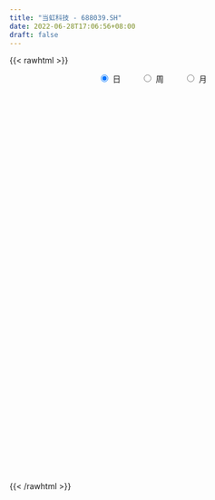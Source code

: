```yaml
---
title: "当虹科技 - 688039.SH"
date: 2022-06-28T17:06:56+08:00
draft: false
---
```

{{< rawhtml >}}
    <div style="text-align: center">
        <label style="padding: 1rem;"><input style="margin-right: .5rem" type="radio" name="period" value="D" checked onclick="period_change(this)">日</label>
        <label style="padding: 1rem;"><input style="margin-right: .5rem" type="radio" name="period" value="W" onclick="period_change(this)">周</label>
        <label style="padding: 1rem;"><input style="margin-right: .5rem" type="radio" name="period" value="M" onclick="period_change(this)">月</label>
    </div>
    <div id="chart" style="height: 700px;"></div> 
    <script type="text/javascript">
        const D_v = [8576.13,9208.37,7193.49,5347.48,10300.11,8687.68,13372.63,6009.48,10318.81,7057.39,14612.66,8733.65,8012.81,12174.2,7431.13,10736.7,10693.16,14479.06,9314.08,19395.16,19568.58,12114.26,18488.88,16505.85,12775.3,23089.05,20466.59,12632.56,10690.38,12482.79,8997.44,8526.75,11702.45,10209.21,9780.35,4348.57,4719.56,5707.62,6357.05,7097.52,5808.58,4656.38,5813.82,9727.65,5481.93,4623.0,5628.1,4159.13,2960.38,3698.24,11331.28,6392.02,7335.03,3848.08,5803.06,6187.63,6334.21,3629.63,3499.48,2676.07,3416.15,3253.72,4433.48,2607.69,2861.74,3735.67,5262.62,3308.32,4129.25,5172.15,3214.09,4777.62,6298.83,3867.45,3023.97,1837.21,2860.48,2801.51,1517.94,2252.54,3013.73,2991.48,4618.55,5430.2,3644.81,3112.62,3012.74,2462.13,2254.31,1616.33,5582.35,4293.14,2304.15,3956.7,5864.16,5623.31,2848.69,3396.05,5525.48,4269.94,3979.24,4660.68,3570.49,5621.61,4033.37,3355.73,1458.67,2437.41,1487.78,3057.41,2692.55,3069.48,2625.91,4657.7,1804.68,2222.16,2998.91,2875.33,2453.17,2917.23,4212.34,4909.36,3336.66,3496.78,15314.71,11268.49,4514.27,8140.42,8782.07,8102.35,5099.49,8410.78,5505.78,5829.45,7414.46,9262.88,5305.91,6048.91,6417.86,12238.1,9632.11,9714.32,7605.53,5510.4,4735.19,9602.2,6257.27,5218.5,5367.38,9984.0,7401.83,8393.76,4974.36,4636.7,4015.74,5855.8,5324.24,4168.41,5534.18,5786.81,3185.74,4925.18,3121.5,2707.99,5038.45,4290.96,2606.99,2369.15,2853.87,7759.95,6071.18,4347.23,6396.5,7862.13,5945.26,2016.92,4326.4,3627.42,2955.83,2038.64,2361.49,3100.03,2581.76,4050.14,5520.58,5922.92,2593.96,2856.44,2778.71,1706.2,1720.84,2233.21,1569.99,1126.02,2921.67,3074.87,2478.67,2213.38,1456.75,1020.4,1630.74,1543.15,5917.54,2439.18,5167.42,2960.32,3350.58,1368.73,1767.72,2159.42,1672.83,2410.07,3070.4,1813.7,1893.58,2030.9,2170.46,5255.87,3041.49,2539.16,2025.44,2343.4,2533.65,2433.86,1777.41,2453.82,1757.61,2713.08,5366.85,4057.63,2117.46,2757.0,2725.11,4770.22,5776.3,3162.83,5787.56,9639.4,6254.23,13336.73,12980.2,11121.61,16943.4,11893.47,11800.7,4502.89,12179.09,18098.31,23504.03,13683.68,14097.3,12932.25,14980.26,9535.3,13643.33,14005.45,11975.32,11592.54,11033.15,8669.69,10513.75,9297.58,13043.0,6122.43,8887.6,8835.36,9878.06,20245.5,15588.99,28296.89,27360.46,20279.85,17779.47,10140.87,22642.31,12043.6,16951.5,31098.58,16653.55,10210.87,9843.22,11991.06,18623.52,14852.91,30653.51,12231.23,14779.34,10549.06,13196.5,44776.45,24819.4,13882.58,19170.88,31250.74,13108.86,15241.83,21627.42,34408.06,18099.39,17546.0,16395.19,10425.59,15622.92,13796.34,13351.53,10017.31,7924.26,13922.43,12129.36,43689.81,41792.96,16844.56,20256.75,20557.25,12445.01,18940.26,10804.46,7973.28,8280.89,7355.3,14340.77,15093.44,12797.17,7086.41,8060.53,9443.4,10880.45,8930.9,11314.91,14448.44,6054.49,7587.33,8520.74,5893.41,8179.67,8806.71,9053.87,8061.73,15578.13,46788.63,24907.27,33173.93,20997.25,29278.72,79427.31,69611.13,28646.55,43309.44,35206.99,23400.68,24467.72,21406.3,26339.53,41414.12,37989.67,27451.84,52115.89,49983.52,33309.85,24379.37,18000.95,28727.4,24929.28,14195.64,14805.12,25756.59,19174.65,46932.12,25921.01,27977.24,23961.69,42762.05,22359.82,23169.54,16390.68,12157.44,11716.16,15901.75,14342.27,35330.94,19178.19,10685.56,7725.03,18497.76,32046.08,65813.08,58799.48,28686.79,28599.45,23512.77,22649.98,20450.18,18533.47,13991.76,30355.0,30423.18,13684.25,20002.61,30036.87,22797.45,19153.36,18800.33,11310.81,11691.39,10370.57,11266.43,8082.79,15126.55,19388.21,12035.22,11006.33,16145.78,11345.66,14688.74,11674.34,18450.41,11427.55,22565.45,10286.44,50473.61,26573.85,14358.83,20331.58,21800.48,15985.58,18043.03,16814.99,14044.61,11156.8,11167.23,13121.49,13445.11,13191.85,11681.11,12224.02,12254.27,11336.28,11414.04,10349.25,16014.41,15245.59,14836.74,10249.54,10303.23,18195.0,9553.55,10767.6,11430.34,9240.88,9493.2,7530.62,9742.97,8340.52,8563.28,11908.47,9000.47,9050.38,15291.91,16140.02,12928.62,11518.61,9895.32,7454.13,11596.04,7331.06,7762.83,10020.56,9488.5,8874.37,7737.57,8099.29,6999.5,6371.56,7452.17,8124.18,9170.53,6866.56,7992.37,8771.08,7747.57,29950.95,30418.91,29051.48,33708.24,20497.61,18911.56,23542.37,15431.32,15449.72,11604.43,12544.63,21575.03,16671.36,10275.97,11991.17,46530.54,37512.68,25897.16,18275.12,13186.49]
const D_histogram = [0.0,0.1397606838,0.0799542601,-0.1032603939,-0.2588968505,-0.2691599974,-0.4749721527,-0.4672853351,-0.2600253981,-0.1319548522,-0.1728888653,-0.1449040922,-0.202494429,-0.0722011945,-0.1664927145,-0.0235320632,0.0137186946,-0.0191860049,0.0518483118,0.4739198749,0.8298801604,1.0964100913,1.642689433,1.8252171477,2.0583088465,1.8103194688,1.1350164505,0.3587121827,-0.3676298232,-0.5763806771,-0.523125338,-0.5586906131,-0.8765327586,-1.2773361286,-1.8332130557,-2.0030543036,-1.7994044637,-1.6534970574,-1.4500205172,-1.0148822746,-0.8053994831,-0.6463051902,-0.4784352863,-0.6676007772,-0.6338747046,-0.6988076519,-0.5972197218,-0.4584034416,-0.312057987,-0.1360449871,0.2545009381,0.2932280535,0.1272506119,0.0864389306,0.3059869391,0.4805966535,0.3123809528,0.2118110435,0.1909764949,0.2016301338,0.1882440868,0.1204961511,-0.0048513584,-0.0123003807,-0.0641352448,-0.0560493554,-0.1185542783,-0.2192046277,-0.1446204007,-0.15842662,-0.1148685159,-0.2052176001,-0.0373358702,0.1579635919,0.2347673847,0.2206137675,0.3405037552,0.3107960629,0.2353974734,0.109887826,-0.0426160251,-0.2007568025,-0.1462757224,0.1359528715,0.3428842706,0.480780832,0.577932135,0.5927190889,0.5703481739,0.5768906922,0.3567524711,0.2796780067,0.2363256341,0.3907039833,0.6402493809,0.7038828577,0.5847853237,0.279484781,-0.1099260743,-0.2563374088,-0.4432076234,-0.5016789081,-0.5086488271,-0.3044008942,-0.1239213767,-0.1551419659,-0.1319906207,-0.0731200923,-0.0726384567,-0.1143571279,-0.0722266774,-0.0670153499,0.0170436038,-0.0460138011,-0.0747023501,-0.0750695901,-0.0862131809,-0.2073533089,-0.2763805514,-0.2727581058,-0.2825188942,-0.382475403,-0.3796908246,-0.2894545209,0.1387037065,0.2728042383,0.2226016755,0.0398605515,-0.079894633,-0.1262699948,-0.2081727535,-0.3541623451,-0.409968361,-0.3051954821,-0.2666684942,-0.4618898192,-0.5728007298,-0.7386196391,-0.9035889645,-0.955848275,-1.0576276619,-0.904454268,-0.6976433107,-0.4734846128,-0.4335573377,-0.6314611994,-0.6430637793,-0.6609050472,-0.667451466,-0.337669446,-0.0305814347,0.4057982115,0.7073235431,0.9630657576,1.1087783563,1.3438395306,1.4299790223,1.39458085,1.4086794744,1.4179431614,1.3394105733,1.247756306,1.1785563523,1.1352207378,0.8174103465,0.5153074538,0.0985894528,-0.2177370502,-0.43363983,0.1730122112,0.5214683927,0.710973413,0.8454558506,1.0162465224,0.829020858,0.6371973064,0.6476536986,0.6418339286,0.6310365545,0.5709365295,0.4971000601,0.4390894974,0.1971183142,0.0607631955,0.0805786118,0.1396203847,0.1426158144,0.0276756199,-0.0358830311,-0.1531678211,-0.3161368739,-0.3504193105,-0.3678180211,-0.3907528843,-0.5739707953,-0.6272054708,-0.5296549776,-0.4148921424,-0.4258757666,-0.4247836692,-0.4286135346,-0.4260544298,-0.5781980901,-0.6795286634,-0.7804404772,-0.8899754908,-0.9237546051,-0.8729900235,-0.7852227729,-0.6413362973,-0.4721854702,-0.2981812798,-0.1289388905,-0.0191224416,0.1236768233,0.1932275741,0.3091458778,0.0791173101,-0.0929371263,-0.1122096248,-0.1320963455,-0.2658962745,-0.3358394233,-0.3370756857,-0.2880329657,-0.2068380622,-0.1194865644,0.0414454817,0.2884670281,0.5005362097,0.6018588895,0.5083836923,0.3571811553,0.2637004616,0.3293989414,0.3904793216,0.4503168403,0.5141466856,0.5274595091,0.6903658701,0.612727526,0.3793357015,-0.0232721477,-0.1776547071,-0.3740876181,-0.4312881692,-0.288110829,-0.1289358772,0.0117940723,0.0091144295,0.1757678454,0.1643649531,0.1034860876,0.0005122595,-0.0570786144,-0.2668701012,-0.5036543955,-0.5063949949,-0.5040952641,-0.435066662,-0.4487324226,-0.471646969,-0.2881221641,-0.2196563374,-0.2091649305,-0.135528459,-0.1464805177,0.0023315994,0.1739132617,0.4409965388,0.7848411428,0.9834004996,1.0322989821,0.9333371692,1.112349609,1.0937399035,0.8795477327,0.2762995943,-0.1013804152,-0.4261390434,-0.5925182588,-0.4944790612,-0.0100817072,0.2169422806,0.8229151693,1.1100975307,1.0592680702,0.9327612502,0.9630763601,0.7841281237,0.7872978614,0.7258801141,0.7180809874,0.8288150107,0.7527932931,0.7885388176,0.4815955802,0.7942732872,0.8019251233,0.7233774567,0.4298972672,0.0767332106,0.0784705253,-0.20049997,-0.5050381609,-0.837842334,-1.1032751267,-1.0490375854,-0.9786839964,0.0084387427,0.1003802955,0.1475814216,0.0886245427,-0.1673604107,-0.3479669166,-0.7359101983,-0.9841817026,-1.1692186426,-1.3041710847,-1.3517359162,-1.5208339215,-1.7173998124,-1.8710147134,-1.8775397463,-1.7942702966,-1.5222542813,-1.3520475162,-0.9534652568,-0.3921722642,-0.1862801032,-0.0973667875,-0.0006969405,0.1072557249,0.0925704599,0.1706937641,0.1876314884,0.0787498767,-0.0377323963,-0.2829744579,-0.7313513342,-1.0393705001,-1.3430086252,-1.3390194642,-1.1036348106,-0.4516038931,0.136136689,0.4941929126,0.7662487153,1.0877321011,1.2268581886,1.4368788284,1.3988052192,1.5180215687,1.5972031398,1.5426686009,1.4355749634,1.7152478823,1.9800902097,1.9038957817,1.577863105,1.2421104739,0.785485393,0.5713605234,0.2906853851,0.0640353611,-0.2899632175,-0.6860562054,-0.2604050737,-0.0312894136,0.1431125704,0.2290800948,0.5009261159,0.7315714579,0.6029083073,0.2907842079,-0.1238212381,-0.4134412114,-0.4311849326,-0.4738055545,-0.251097556,-0.1533486819,-0.1840069522,-0.2829109605,-0.2930397546,0.0408523877,1.0514063783,1.6055452351,1.8115475661,1.5763712172,1.427596117,1.0043926968,0.560543118,0.2406144591,-0.0696595043,0.4000574199,0.1129286403,-0.085588254,-0.1873308,-0.8767876363,-1.3782721306,-1.8939678853,-2.1995966914,-2.4878181583,-2.5056716932,-2.4731377994,-2.4146633904,-2.262825121,-2.2473615377,-2.3315705231,-2.3581192902,-2.2077442944,-1.9142282064,-1.6907128967,-1.4576713267,-1.1062994163,-0.8715187558,-0.5439997027,-0.4818843658,-0.3974619983,-0.4627600162,-0.304077388,-0.2091917864,-0.2028243827,-0.175228786,-0.1826000654,-0.1708801799,-0.1876243557,-0.1398554293,-0.0046967064,0.076053447,-0.0016822426,0.1201626861,0.3502288661,0.4259454007,0.5805825549,0.6839967649,0.8140575089,0.8111093463,0.8481822642,0.9077393708,0.8549445663,0.8901783896,0.8031268939,0.7755411413,0.8129856121,0.709960802,0.5086352684,0.2180770352,0.1805234059,0.043367443,-0.0399980289,-0.1241161186,-0.1108396504,-0.1058845854,-0.1367961138,-0.2188883873,-0.297624978,-0.5679253766,-0.8426365162,-0.868941869,-0.8938214523,-0.7504545662,-0.572533161,-0.359277662,-0.1757172583,0.0234048019,0.1739257073,0.3476005179,0.4627116881,0.5346655484,0.568835102,0.5953797686,0.6067386778,0.6678660729,0.7420590804,0.6267695697,0.5664480286,0.5379832148,0.4742302129,0.4180620249,0.6085938487,0.797511262,1.0649550009,1.2771020527,1.309093952,1.1871312653,0.8721668678,0.6358270716,0.5477761724,0.4073420054,0.3253858899,0.4182926098,0.3769363838,0.3376130848,0.284901473,0.3497184754,0.4520964111,0.4254771221,0.3669319749,0.334005051]
const D_fast = [0.0,0.1747008547,0.1348829961,-0.0741467564,-0.2945074256,-0.3720605718,-0.6966157653,-0.8057502815,-0.663496694,-0.5684148612,-0.6525710906,-0.6608123406,-0.7690262847,-0.6567833487,-0.7926980473,-0.6556204118,-0.6149399804,-0.6526411812,-0.5686447865,-0.0280932546,0.5353370709,1.0759695247,2.0329212246,2.6717532262,3.4194221366,3.6240126261,3.2324637204,2.5458374984,1.7275880366,1.3747420135,1.297216018,1.1219780898,0.5850027546,-0.1351346476,-1.1493148386,-1.8199196624,-2.0661209385,-2.3335877965,-2.4926163856,-2.3111987117,-2.3030657909,-2.3055477956,-2.2572867133,-2.6133523985,-2.738095002,-2.9777298623,-3.0254468626,-3.0012314428,-2.932900485,-2.7908987318,-2.3367275721,-2.2246934434,-2.358858232,-2.3780601806,-2.0820154374,-1.7872565595,-1.8773770221,-1.9249941705,-1.8980845954,-1.837023423,-1.8033484483,-1.8409723462,-1.9675326953,-1.9780568128,-2.0459254881,-2.0518519376,-2.1439954301,-2.2994469364,-2.2610178096,-2.3144306839,-2.2995897087,-2.4412431929,-2.2826954306,-2.0479050705,-1.9124094315,-1.8714096069,-1.6663936803,-1.6184023569,-1.6349515781,-1.732989269,-1.8961471264,-2.1044771043,-2.0865649548,-1.7703481431,-1.4776956764,-1.219603907,-0.9779695702,-0.815002844,-0.6947867156,-0.5440215242,-0.6749716276,-0.6821265902,-0.6663975543,-0.4143432093,-0.0047354665,0.2348687248,0.2619675216,0.0265381742,-0.3903541997,-0.6008498864,-0.8985220069,-1.0824130186,-1.2165451443,-1.088397435,-0.9388982617,-1.0089043423,-1.0187506523,-0.978160147,-0.9958381255,-1.0661460787,-1.0420722976,-1.0536148076,-0.9652949529,-1.0398558081,-1.0872199446,-1.1063545821,-1.1390514682,-1.3120299234,-1.4501523037,-1.5147193845,-1.5951098965,-1.790685256,-1.8828233838,-1.8649507103,-1.4021165563,-1.1998149649,-1.1943671088,-1.367143095,-1.5068719378,-1.5848147982,-1.7187607453,-1.9532909232,-2.1115890293,-2.083115021,-2.1112551566,-2.4219489364,-2.6760600295,-3.0265338485,-3.417400415,-3.7086217943,-4.0748080966,-4.1477482697,-4.1153481402,-4.0095605955,-4.0780226548,-4.4337918163,-4.606160341,-4.7892278707,-4.9626371561,-4.7172724976,-4.4178298449,-3.8800006459,-3.4016444285,-2.9051357746,-2.4822285868,-1.9112075299,-1.4675732827,-1.1543262424,-0.7880577495,-0.4243082721,-0.1679882169,0.0522965924,0.2777357267,0.5182052967,0.404747492,0.2314714628,-0.1605991751,-0.5313599407,-0.8556726779,-0.205767584,0.2730556957,0.6403040693,0.9861504695,1.411002772,1.4310323221,1.398508097,1.5708779139,1.725516626,1.8724783906,1.9551124979,2.0055510436,2.0573128552,1.8646212506,1.7434569308,1.783417,1.8773638691,1.9160132524,1.8079919629,1.7354625541,1.5798858088,1.3378825376,1.2159952733,1.1066420575,0.9860189732,0.6593083633,0.4492723201,0.4144090689,0.4254488685,0.3079963027,0.2028924828,0.0919092337,-0.0120452689,-0.3087384517,-0.5799511909,-0.875973124,-1.2080020103,-1.4727197758,-1.6402027001,-1.7487411427,-1.7651887415,-1.7140842819,-1.6146254115,-1.4776177448,-1.3725819063,-1.1988634356,-1.0810057912,-0.887801018,-1.0980502582,-1.2933389763,-1.340663881,-1.393574688,-1.5938486857,-1.7477516903,-1.833256874,-1.8562223955,-1.8267370076,-1.7692571508,-1.5979637343,-1.2788254309,-0.9416221968,-0.6898347947,-0.6562140688,-0.7181213171,-0.7456768954,-0.5976286801,-0.4389284696,-0.2665117408,-0.0741452241,0.0710324767,0.4065303052,0.4820738427,0.3435159436,-0.0649099426,-0.2637061788,-0.5536609943,-0.7186835877,-0.6475339548,-0.5205929722,-0.3769145047,-0.3773155401,-0.1667201628,-0.1370318169,-0.1720391605,-0.2748849236,-0.3467454512,-0.6232544633,-0.9859523565,-1.1152917046,-1.2390157898,-1.2787538532,-1.4046027195,-1.5454290081,-1.4339347442,-1.4203830019,-1.4621828276,-1.4224284709,-1.470000659,-1.3206056421,-1.1055456643,-0.7282132525,-0.1881583628,0.2562511189,0.5632243469,0.6975968264,1.1546966684,1.4095219387,1.4152167011,0.8810434613,0.478018348,0.0467249589,-0.2677838212,-0.2933643889,0.1885125383,0.4697720962,1.2814737772,1.8461805213,2.0601680784,2.166851571,2.4379357709,2.4550195654,2.6550137684,2.7750660497,2.9467871699,3.2647249458,3.3769015515,3.6097817804,3.4232374381,3.9344834669,4.1426165838,4.2449132814,4.0589074087,3.7249266548,3.7462816008,3.4171861129,2.9863883818,2.4441236252,1.9028720509,1.6948501958,1.5205327857,2.5097652105,2.6268018372,2.7108983186,2.6740975754,2.3762725193,2.1086742842,1.536753453,1.042436523,0.5650949224,0.1040997091,-0.2813991015,-0.8307055872,-1.4566214311,-2.0779900105,-2.55389998,-2.9191981044,-3.0277456594,-3.1955507734,-3.0353348282,-2.5720849016,-2.4127627665,-2.3481911476,-2.2516955357,-2.1169289391,-2.1084715891,-1.9876748439,-1.9238292475,-2.01302339,-2.1389387621,-2.4549244381,-3.086139148,-3.6540009389,-4.2933912203,-4.6241569254,-4.6646809744,-4.1255510301,-3.5037762758,-3.0221718241,-2.5585538425,-1.9651374314,-1.5192967967,-0.95005645,-0.6384287543,-0.1397070127,0.3387753435,0.6699079548,0.9217080581,1.6301929476,2.3900578274,2.7898373449,2.8582704444,2.8330454318,2.5727916991,2.5015069603,2.2935031683,2.0828619847,1.6563726016,1.0887655624,1.4493154256,1.6706087324,1.880788859,2.0240264071,2.4211039572,2.8346421636,2.8567060899,2.6172780424,2.1717172869,1.7787370107,1.6531970563,1.4921250458,1.6520586553,1.711470359,1.6348103507,1.4651786023,1.3817898694,1.7258951087,2.9993006938,3.9548258595,4.613715082,4.7726315374,4.9807554665,4.8086502204,4.5049364211,4.245161377,3.9174725375,4.4872038167,4.2283071971,4.0083932393,3.8598179933,2.951164248,2.105111721,1.1159239951,0.2603960161,-0.6497799904,-1.2940514486,-1.8798020047,-2.4249934432,-2.8388614541,-3.3852382552,-4.0523398713,-4.668418461,-5.0699795388,-5.2550205024,-5.4541834169,-5.5855596785,-5.5107626222,-5.4938616507,-5.3023425232,-5.3606982777,-5.3756414099,-5.5566294319,-5.4739661507,-5.4313784956,-5.4757171876,-5.4919287874,-5.5449500831,-5.5759502427,-5.6396005073,-5.6267954383,-5.492810892,-5.3930473769,-5.4712036271,-5.3193180269,-5.0016946304,-4.8194917456,-4.5197089527,-4.2452955514,-3.9117204302,-3.7118912562,-3.4627727722,-3.176280823,-3.0153394859,-2.7575610652,-2.6438308375,-2.4775313048,-2.2368404309,-2.1623750405,-2.236541757,-2.4725807314,-2.4650035092,-2.5913176114,-2.6846825905,-2.7998297098,-2.8142631542,-2.8357792357,-2.9008897925,-3.0377041628,-3.190846998,-3.6031287408,-4.0884990094,-4.3320398294,-4.5803747759,-4.6246215313,-4.5898334163,-4.4663973328,-4.3267662437,-4.121792983,-3.9277906508,-3.6672157107,-3.4364266185,-3.2308063712,-3.0544280421,-2.8790384333,-2.7159948546,-2.4879009413,-2.2281931637,-2.186790282,-2.1054998159,-1.999468826,-1.9446642747,-1.8963169564,-1.5536366705,-1.1653414417,-0.6316589526,-0.1002363876,0.2590289997,0.4338491293,0.3369264488,0.2595434204,0.3084365644,0.2698378987,0.2692282557,0.466708128,0.519585998,0.5646659702,0.5831797266,0.7354263479,0.9508283863,1.0305783778,1.0637662244,1.1143405632]
const D_slow = [0.0,0.0349401709,0.054928736,0.0291136375,-0.0356105751,-0.1029005745,-0.2216436126,-0.3384649464,-0.4034712959,-0.436460009,-0.4796822253,-0.5159082484,-0.5665318556,-0.5845821542,-0.6262053329,-0.6320883487,-0.628658675,-0.6334551762,-0.6204930983,-0.5020131296,-0.2945430895,-0.0204405666,0.3902317916,0.8465360785,1.3611132901,1.8136931573,2.09744727,2.1871253156,2.0952178598,1.9511226906,1.8203413561,1.6806687028,1.4615355132,1.142201481,0.6838982171,0.1831346412,-0.2667164747,-0.6800907391,-1.0425958684,-1.296316437,-1.4976663078,-1.6592426054,-1.778851427,-1.9457516213,-2.1042202974,-2.2789222104,-2.4282271408,-2.5428280012,-2.620842498,-2.6548537447,-2.5912285102,-2.5179214969,-2.4861088439,-2.4644991112,-2.3880023765,-2.2678532131,-2.1897579749,-2.136805214,-2.0890610903,-2.0386535568,-1.9915925351,-1.9614684973,-1.9626813369,-1.9657564321,-1.9817902433,-1.9958025822,-2.0254411517,-2.0802423087,-2.1163974088,-2.1560040639,-2.1847211928,-2.2360255928,-2.2453595604,-2.2058686624,-2.1471768162,-2.0920233744,-2.0068974356,-1.9291984198,-1.8703490515,-1.842877095,-1.8535311013,-1.9037203019,-1.9402892325,-1.9063010146,-1.8205799469,-1.700384739,-1.5559017052,-1.407721933,-1.2651348895,-1.1209122164,-1.0317240987,-0.961804597,-0.9027231884,-0.8050471926,-0.6449848474,-0.4690141329,-0.322817802,-0.2529466068,-0.2804281254,-0.3445124776,-0.4553143834,-0.5807341105,-0.7078963172,-0.7839965408,-0.814976885,-0.8537623764,-0.8867600316,-0.9050400547,-0.9231996689,-0.9517889508,-0.9698456202,-0.9865994577,-0.9823385567,-0.993842007,-1.0125175945,-1.031284992,-1.0528382873,-1.1046766145,-1.1737717523,-1.2419612788,-1.3125910023,-1.4082098531,-1.5031325592,-1.5754961894,-1.5408202628,-1.4726192032,-1.4169687844,-1.4070036465,-1.4269773047,-1.4585448034,-1.5105879918,-1.5991285781,-1.7016206683,-1.7779195389,-1.8445866624,-1.9600591172,-2.1032592997,-2.2879142094,-2.5138114505,-2.7527735193,-3.0171804348,-3.2432940018,-3.4177048294,-3.5360759826,-3.6444653171,-3.8023306169,-3.9630965617,-4.1283228235,-4.29518569,-4.3796030516,-4.3872484102,-4.2857988574,-4.1089679716,-3.8682015322,-3.5910069431,-3.2550470605,-2.8975523049,-2.5489070924,-2.1967372238,-1.8422514335,-1.5073987902,-1.1954597137,-0.9008206256,-0.6170154411,-0.4126628545,-0.2838359911,-0.2591886279,-0.3136228904,-0.4220328479,-0.3787797951,-0.248412697,-0.0706693437,0.1406946189,0.3947562495,0.6020114641,0.7613107906,0.9232242153,1.0836826974,1.2414418361,1.3841759684,1.5084509835,1.6182233578,1.6675029364,1.6826937353,1.7028383882,1.7377434844,1.773397438,1.780316343,1.7713455852,1.7330536299,1.6540194114,1.5664145838,1.4744600786,1.3767718575,1.2332791587,1.076477791,0.9440640466,0.8403410109,0.7338720693,0.627676152,0.5205227683,0.4140091609,0.2694596384,0.0995774725,-0.0955326468,-0.3180265195,-0.5489651707,-0.7672126766,-0.9635183698,-1.1238524442,-1.2418988117,-1.3164441317,-1.3486788543,-1.3534594647,-1.3225402589,-1.2742333653,-1.1969468959,-1.1771675684,-1.2004018499,-1.2284542561,-1.2614783425,-1.3279524111,-1.411912267,-1.4961811884,-1.5681894298,-1.6198989454,-1.6497705865,-1.639409216,-1.567292459,-1.4421584066,-1.2916936842,-1.1645977611,-1.0753024723,-1.0093773569,-0.9270276216,-0.8294077912,-0.7168285811,-0.5882919097,-0.4564270324,-0.2838355649,-0.1306536834,-0.035819758,-0.0416377949,-0.0860514717,-0.1795733762,-0.2873954185,-0.3594231258,-0.391657095,-0.388708577,-0.3864299696,-0.3424880082,-0.30139677,-0.2755252481,-0.2753971832,-0.2896668368,-0.3563843621,-0.482297961,-0.6088967097,-0.7349205257,-0.8436871912,-0.9558702969,-1.0737820391,-1.1458125801,-1.2007266645,-1.2530178971,-1.2869000119,-1.3235201413,-1.3229372414,-1.279458926,-1.1692097913,-0.9729995056,-0.7271493807,-0.4690746352,-0.2357403429,0.0423470594,0.3157820352,0.5356689684,0.604743867,0.5793987632,0.4728640023,0.3247344376,0.2011146723,0.1985942455,0.2528298157,0.458558608,0.7360829906,1.0009000082,1.2340903208,1.4748594108,1.6708914417,1.8677159071,2.0491859356,2.2287061824,2.4359099351,2.6241082584,2.8212429628,2.9416418579,3.1402101797,3.3406914605,3.5215358247,3.6290101415,3.6481934441,3.6678110755,3.617686083,3.4914265427,3.2819659592,3.0061471775,2.7438877812,2.4992167821,2.5013264678,2.5264215417,2.5633168971,2.5854730327,2.54363293,2.4566412009,2.2726636513,2.0266182256,1.734313565,1.4082707938,1.0703368148,0.6901283344,0.2607783813,-0.2069752971,-0.6763602337,-1.1249278078,-1.5054913781,-1.8435032572,-2.0818695714,-2.1799126374,-2.2264826632,-2.2508243601,-2.2509985952,-2.224184664,-2.201042049,-2.158368608,-2.1114607359,-2.0917732667,-2.1012063658,-2.1719499803,-2.3547878138,-2.6146304388,-2.9503825951,-3.2851374612,-3.5610461638,-3.6739471371,-3.6399129648,-3.5163647367,-3.3248025578,-3.0528695326,-2.7461549854,-2.3869352783,-2.0372339735,-1.6577285813,-1.2584277964,-0.8727606462,-0.5138669053,-0.0850549347,0.4099676177,0.8859415631,1.2804073394,1.5909349579,1.7873063061,1.930146437,2.0028177832,2.0188266235,1.9463358191,1.7748217678,1.7097204994,1.701898146,1.7376762886,1.7949463123,1.9201778413,2.1030707057,2.2537977825,2.3264938345,2.295538525,2.1921782221,2.084381989,1.9659306003,1.9031562113,1.8648190409,1.8188173028,1.7480895627,1.6748296241,1.685042721,1.9478943156,2.3492806243,2.8021675159,3.1962603202,3.5531593494,3.8042575236,3.9443933031,4.0045469179,3.9871320418,4.0871463968,4.1153785569,4.0939814934,4.0471487934,3.8279518843,3.4833838516,3.0098918803,2.4599927075,1.8380381679,1.2116202446,0.5933357948,-0.0103300528,-0.5760363331,-1.1378767175,-1.7207693483,-2.3102991708,-2.8622352444,-3.340792296,-3.7634705202,-4.1278883518,-4.4044632059,-4.6223428949,-4.7583428205,-4.878813912,-4.9781794116,-5.0938694156,-5.1698887626,-5.2221867092,-5.2728928049,-5.3167000014,-5.3623500177,-5.4050700627,-5.4519761516,-5.486940009,-5.4881141856,-5.4691008238,-5.4695213845,-5.439480713,-5.3519234964,-5.2454371463,-5.1002915076,-4.9292923163,-4.7257779391,-4.5230006025,-4.3109550365,-4.0840201938,-3.8702840522,-3.6477394548,-3.4469577313,-3.253072446,-3.049826043,-2.8723358425,-2.7451770254,-2.6906577666,-2.6455269151,-2.6346850544,-2.6446845616,-2.6757135913,-2.7034235038,-2.7298946502,-2.7640936787,-2.8188157755,-2.89322202,-3.0352033641,-3.2458624932,-3.4630979604,-3.6865533235,-3.8741669651,-4.0173002553,-4.1071196708,-4.1510489854,-4.1451977849,-4.1017163581,-4.0148162286,-3.8991383066,-3.7654719195,-3.623263144,-3.4744182019,-3.3227335324,-3.1557670142,-2.9702522441,-2.8135598517,-2.6719478445,-2.5374520408,-2.4188944876,-2.3143789814,-2.1622305192,-1.9628527037,-1.6966139535,-1.3773384403,-1.0500649523,-0.753282136,-0.535240419,-0.3762836511,-0.239339608,-0.1375041067,-0.0561576342,0.0484155182,0.1426496142,0.2270528854,0.2982782536,0.3857078725,0.4987319753,0.6051012558,0.6968342495,0.7803355122]
const D_data = [['2020-06-05', 96.14, 94.78, 93.96, 98.39],['2020-06-08', 94.67, 96.97, 94.08, 98.88],['2020-06-09', 96.0, 94.78, 93.0, 96.95],['2020-06-10', 94.0, 92.57, 92.42, 94.5],['2020-06-11', 91.15, 91.85, 90.36, 94.31],['2020-06-12', 90.01, 93.0, 89.67, 94.5],['2020-06-15', 91.8, 89.64, 89.26, 92.79],['2020-06-16', 90.51, 91.36, 90.12, 92.0],['2020-06-17', 91.96, 94.1, 89.5, 94.1],['2020-06-18', 93.7, 93.8, 92.17, 94.72],['2020-06-19', 93.77, 91.73, 89.62, 93.81],['2020-06-22', 91.69, 92.36, 91.0, 94.11],['2020-06-23', 91.94, 90.99, 89.9, 92.8],['2020-06-24', 91.02, 93.35, 90.5, 94.33],['2020-06-29', 93.3, 90.45, 90.38, 93.6],['2020-06-30', 91.5, 93.39, 90.65, 94.41],['2020-07-01', 94.0, 92.46, 91.0, 95.45],['2020-07-02', 92.46, 91.5, 91.04, 93.93],['2020-07-03', 92.48, 92.83, 91.05, 93.48],['2020-07-06', 92.99, 98.7, 92.99, 99.78],['2020-07-07', 98.98, 100.45, 98.8, 104.95],['2020-07-08', 99.91, 101.77, 99.9, 103.98],['2020-07-09', 101.56, 108.61, 101.0, 110.77],['2020-07-10', 109.82, 107.51, 106.45, 113.86],['2020-07-13', 109.72, 110.99, 107.52, 112.01],['2020-07-14', 114.86, 106.7, 105.19, 119.4],['2020-07-15', 105.03, 100.3, 99.01, 106.49],['2020-07-16', 100.8, 96.0, 95.6, 102.25],['2020-07-17', 95.37, 92.85, 92.0, 97.58],['2020-07-20', 94.44, 96.71, 91.6, 96.87],['2020-07-21', 96.71, 99.4, 95.46, 99.89],['2020-07-22', 98.8, 98.15, 96.51, 99.49],['2020-07-23', 96.02, 93.3, 92.31, 97.46],['2020-07-24', 92.0, 89.63, 88.43, 95.86],['2020-07-27', 89.63, 83.97, 83.59, 90.56],['2020-07-28', 84.9, 85.36, 84.1, 85.85],['2020-07-29', 85.01, 88.6, 85.01, 88.65],['2020-07-30', 89.59, 87.37, 86.9, 90.0],['2020-07-31', 86.76, 87.67, 85.97, 88.88],['2020-08-03', 87.9, 91.15, 87.55, 91.49],['2020-08-04', 91.1, 89.14, 87.53, 91.76],['2020-08-05', 90.5, 88.7, 87.83, 90.5],['2020-08-06', 88.57, 89.0, 86.2, 89.8],['2020-08-07', 88.11, 83.74, 83.2, 88.21],['2020-08-10', 83.74, 85.3, 82.34, 86.25],['2020-08-11', 85.3, 83.13, 83.02, 85.55],['2020-08-12', 83.38, 84.46, 80.5, 84.65],['2020-08-13', 84.39, 84.8, 83.04, 85.99],['2020-08-14', 85.06, 84.99, 83.75, 85.75],['2020-08-17', 85.25, 85.68, 84.43, 85.99],['2020-08-18', 86.62, 89.58, 86.55, 91.5],['2020-08-19', 88.98, 86.19, 85.88, 90.0],['2020-08-20', 85.09, 83.09, 82.61, 85.95],['2020-08-21', 83.1, 83.83, 83.1, 85.8],['2020-08-24', 84.2, 87.39, 82.7, 88.73],['2020-08-25', 86.88, 87.88, 86.5, 89.9],['2020-08-26', 88.66, 83.6, 83.01, 88.66],['2020-08-27', 83.05, 83.62, 82.05, 85.3],['2020-08-28', 83.63, 84.15, 82.48, 84.8],['2020-08-31', 84.8, 84.38, 84.15, 85.69],['2020-09-01', 84.38, 83.94, 83.73, 84.79],['2020-09-02', 84.75, 82.88, 82.63, 84.75],['2020-09-03', 83.11, 81.4, 81.31, 83.64],['2020-09-04', 80.21, 82.23, 80.21, 82.88],['2020-09-07', 82.3, 81.2, 80.52, 83.63],['2020-09-08', 81.8, 81.5, 79.58, 82.51],['2020-09-09', 80.54, 80.11, 78.38, 81.45],['2020-09-10', 80.11, 78.76, 78.0, 82.02],['2020-09-11', 78.33, 80.44, 77.1, 80.88],['2020-09-14', 81.0, 79.07, 78.78, 82.43],['2020-09-15', 79.1, 79.45, 78.5, 80.21],['2020-09-16', 79.2, 77.2, 76.87, 79.32],['2020-09-17', 77.08, 80.23, 76.6, 80.7],['2020-09-18', 80.24, 81.29, 79.55, 81.3],['2020-09-21', 81.27, 80.39, 79.95, 81.6],['2020-09-22', 78.88, 79.3, 78.5, 80.34],['2020-09-23', 79.3, 81.2, 79.3, 81.39],['2020-09-24', 80.8, 79.55, 79.01, 80.8],['2020-09-25', 79.65, 78.64, 78.08, 79.79],['2020-09-28', 78.65, 77.34, 77.0, 79.59],['2020-09-29', 78.18, 76.01, 75.51, 78.18],['2020-09-30', 76.25, 74.73, 73.91, 76.96],['2020-10-09', 75.83, 76.7, 75.56, 78.19],['2020-10-12', 77.58, 80.19, 77.01, 80.69],['2020-10-13', 80.0, 80.5, 79.03, 81.0],['2020-10-14', 80.47, 80.65, 79.39, 80.92],['2020-10-15', 80.5, 80.97, 80.1, 81.59],['2020-10-16', 81.34, 80.5, 80.0, 81.34],['2020-10-19', 79.99, 80.29, 79.99, 81.35],['2020-10-20', 80.3, 80.9, 79.08, 81.26],['2020-10-21', 81.3, 77.7, 76.51, 81.36],['2020-10-22', 77.0, 78.8, 76.33, 80.5],['2020-10-23', 77.6, 78.97, 77.6, 79.99],['2020-10-26', 78.8, 81.88, 77.51, 82.0],['2020-10-27', 81.31, 84.48, 81.06, 84.84],['2020-10-28', 83.5, 83.46, 81.8, 84.08],['2020-10-29', 83.01, 81.48, 80.85, 83.01],['2020-10-30', 81.69, 78.3, 78.21, 81.69],['2020-11-02', 77.5, 75.39, 74.08, 78.82],['2020-11-03', 76.99, 76.79, 75.53, 77.46],['2020-11-04', 77.4, 75.04, 74.8, 77.8],['2020-11-05', 77.29, 75.53, 74.83, 77.29],['2020-11-06', 76.19, 75.5, 75.0, 76.32],['2020-11-09', 75.9, 78.25, 75.33, 79.93],['2020-11-10', 82.0, 78.71, 78.0, 82.0],['2020-11-11', 78.05, 76.23, 76.22, 78.94],['2020-11-12', 76.5, 76.65, 76.32, 78.18],['2020-11-13', 76.63, 77.11, 75.75, 78.0],['2020-11-16', 76.51, 76.35, 75.61, 77.48],['2020-11-17', 76.0, 75.5, 74.76, 76.5],['2020-11-18', 75.6, 76.34, 75.15, 76.7],['2020-11-19', 75.5, 75.81, 75.16, 76.46],['2020-11-20', 75.5, 76.88, 75.5, 78.55],['2020-11-23', 75.83, 74.94, 74.5, 76.41],['2020-11-24', 76.1, 74.93, 74.5, 76.1],['2020-11-25', 75.38, 75.0, 74.21, 75.87],['2020-11-26', 75.25, 74.62, 74.56, 76.08],['2020-11-27', 74.66, 72.61, 72.01, 74.86],['2020-11-30', 72.17, 72.39, 71.5, 73.49],['2020-12-01', 72.68, 72.73, 72.11, 73.26],['2020-12-02', 72.74, 72.14, 71.73, 74.25],['2020-12-03', 72.12, 70.25, 69.5, 72.24],['2020-12-04', 70.35, 70.76, 69.0, 71.08],['2020-12-07', 70.88, 71.62, 70.48, 72.81],['2020-12-08', 73.2, 76.98, 73.2, 80.59],['2020-12-09', 78.0, 74.77, 72.38, 78.0],['2020-12-10', 74.0, 72.68, 72.35, 74.36],['2020-12-11', 73.0, 70.29, 69.9, 73.4],['2020-12-14', 70.4, 70.04, 69.51, 71.23],['2020-12-15', 70.04, 70.22, 70.04, 71.6],['2020-12-16', 70.78, 69.08, 68.6, 70.78],['2020-12-17', 69.37, 67.21, 65.67, 69.37],['2020-12-18', 67.21, 67.25, 67.0, 67.83],['2020-12-21', 66.0, 68.86, 66.0, 69.5],['2020-12-22', 69.58, 67.93, 67.15, 69.58],['2020-12-23', 67.99, 64.01, 63.52, 68.0],['2020-12-24', 63.85, 63.53, 63.14, 64.57],['2020-12-25', 62.68, 61.25, 60.42, 63.46],['2020-12-28', 61.15, 59.36, 59.26, 62.43],['2020-12-29', 60.0, 59.06, 57.82, 61.0],['2020-12-30', 58.99, 56.8, 56.66, 59.0],['2020-12-31', 56.8, 58.9, 56.7, 58.95],['2021-01-04', 58.9, 59.43, 57.01, 60.4],['2021-01-05', 59.6, 59.85, 58.76, 60.89],['2021-01-06', 59.7, 57.38, 57.35, 59.82],['2021-01-07', 57.11, 53.01, 52.5, 57.3],['2021-01-08', 52.9, 53.71, 51.5, 54.76],['2021-01-11', 53.72, 52.45, 51.5, 54.73],['2021-01-12', 52.4, 51.39, 50.65, 52.78],['2021-01-13', 51.29, 55.46, 50.63, 55.46],['2021-01-14', 55.72, 56.13, 53.71, 57.6],['2021-01-15', 56.0, 59.3, 56.0, 60.0],['2021-01-18', 59.3, 59.46, 58.0, 61.79],['2021-01-19', 59.82, 60.5, 59.46, 61.79],['2021-01-20', 60.45, 60.51, 59.5, 61.27],['2021-01-21', 60.51, 63.16, 60.51, 63.49],['2021-01-22', 63.6, 62.84, 61.3, 63.9],['2021-01-25', 62.4, 62.2, 61.95, 64.66],['2021-01-26', 61.99, 63.55, 61.46, 64.37],['2021-01-27', 64.54, 64.4, 63.27, 64.93],['2021-01-28', 63.5, 63.98, 63.5, 65.0],['2021-01-29', 64.82, 64.2, 63.02, 66.39],['2021-02-01', 63.77, 64.87, 62.71, 65.8],['2021-02-02', 65.48, 65.71, 64.58, 66.24],['2021-02-03', 65.12, 62.0, 61.98, 65.58],['2021-02-04', 62.75, 61.0, 58.73, 63.49],['2021-02-05', 61.48, 57.82, 57.82, 61.48],['2021-02-08', 58.59, 57.0, 56.01, 58.74],['2021-02-09', 56.8, 56.5, 56.0, 58.47],['2021-02-10', 56.8, 67.71, 56.65, 67.75],['2021-02-18', 67.3, 67.3, 65.38, 68.38],['2021-02-19', 67.0, 67.24, 66.45, 68.83],['2021-02-22', 67.58, 68.06, 67.17, 70.89],['2021-02-23', 70.3, 70.13, 69.04, 71.72],['2021-02-24', 70.0, 66.41, 65.2, 70.0],['2021-02-25', 67.01, 66.01, 66.0, 67.22],['2021-02-26', 65.95, 68.69, 65.32, 69.88],['2021-03-01', 68.7, 69.16, 68.7, 70.68],['2021-03-02', 69.32, 69.73, 68.06, 70.45],['2021-03-03', 69.73, 69.59, 68.49, 69.73],['2021-03-04', 69.1, 69.69, 68.71, 69.85],['2021-03-05', 68.3, 70.13, 67.23, 70.13],['2021-03-08', 69.4, 67.5, 67.01, 70.39],['2021-03-09', 67.0, 68.14, 63.0, 68.45],['2021-03-10', 68.28, 70.08, 66.01, 70.19],['2021-03-11', 69.01, 71.12, 69.01, 72.44],['2021-03-12', 71.34, 70.95, 69.15, 71.53],['2021-03-15', 70.88, 69.49, 69.11, 72.0],['2021-03-16', 69.9, 69.9, 67.68, 70.17],['2021-03-17', 70.88, 68.91, 68.83, 70.88],['2021-03-18', 69.2, 67.63, 67.35, 69.2],['2021-03-19', 66.99, 68.67, 66.68, 69.5],['2021-03-22', 68.29, 68.67, 68.17, 69.89],['2021-03-23', 68.8, 68.39, 67.63, 69.49],['2021-03-24', 68.04, 65.62, 65.36, 68.38],['2021-03-25', 65.88, 66.29, 64.2, 67.49],['2021-03-26', 66.3, 67.98, 66.13, 69.07],['2021-03-29', 68.3, 68.52, 68.04, 69.5],['2021-03-30', 68.9, 67.0, 66.89, 68.9],['2021-03-31', 67.58, 66.88, 66.56, 68.22],['2021-04-01', 67.09, 66.55, 66.32, 68.18],['2021-04-02', 66.94, 66.35, 65.55, 66.94],['2021-04-06', 66.87, 63.65, 63.12, 66.94],['2021-04-07', 63.66, 63.12, 62.18, 63.89],['2021-04-08', 63.0, 61.99, 61.16, 64.38],['2021-04-09', 61.51, 60.61, 60.51, 62.0],['2021-04-12', 60.8, 60.38, 60.26, 62.61],['2021-04-13', 60.42, 60.67, 60.14, 61.04],['2021-04-14', 60.09, 60.72, 59.57, 61.33],['2021-04-15', 60.81, 61.33, 59.36, 61.77],['2021-04-16', 61.13, 61.88, 60.82, 62.2],['2021-04-19', 61.88, 62.38, 61.5, 63.86],['2021-04-20', 63.0, 62.89, 62.85, 64.72],['2021-04-21', 62.63, 62.65, 61.66, 63.37],['2021-04-22', 62.62, 63.6, 62.05, 63.64],['2021-04-23', 64.29, 63.2, 62.5, 64.29],['2021-04-26', 62.89, 64.31, 62.21, 65.49],['2021-04-27', 62.71, 59.65, 59.52, 63.94],['2021-04-28', 59.18, 59.11, 58.61, 60.83],['2021-04-29', 59.2, 60.25, 58.63, 61.64],['2021-04-30', 60.26, 59.86, 58.91, 60.87],['2021-05-06', 59.98, 57.67, 57.12, 60.0],['2021-05-07', 57.62, 57.48, 56.29, 59.13],['2021-05-10', 58.09, 57.67, 57.58, 59.9],['2021-05-11', 57.64, 57.96, 57.2, 58.83],['2021-05-12', 58.14, 58.29, 56.9, 58.92],['2021-05-13', 58.28, 58.46, 57.9, 59.58],['2021-05-14', 58.89, 59.79, 58.44, 60.45],['2021-05-17', 61.32, 61.88, 59.03, 63.83],['2021-05-18', 61.6, 62.79, 60.73, 63.15],['2021-05-19', 63.16, 62.5, 61.81, 63.5],['2021-05-20', 62.56, 60.35, 60.02, 62.56],['2021-05-21', 61.39, 59.15, 58.0, 61.39],['2021-05-24', 59.44, 59.31, 57.5, 59.98],['2021-05-25', 59.39, 61.33, 58.71, 61.98],['2021-05-26', 61.37, 61.78, 60.77, 62.88],['2021-05-27', 61.44, 62.32, 60.77, 63.04],['2021-05-28', 62.38, 63.0, 62.19, 64.8],['2021-05-31', 63.39, 62.92, 61.48, 63.48],['2021-06-01', 62.69, 65.71, 62.45, 65.99],['2021-06-02', 66.0, 63.42, 63.05, 66.0],['2021-06-03', 63.0, 61.01, 61.01, 63.94],['2021-06-04', 60.59, 57.3, 57.3, 60.94],['2021-06-07', 57.3, 58.81, 57.2, 59.47],['2021-06-08', 58.47, 57.09, 56.73, 59.0],['2021-06-09', 57.2, 57.79, 56.82, 58.32],['2021-06-10', 57.84, 60.2, 57.6, 60.58],['2021-06-11', 61.34, 61.0, 59.62, 62.88],['2021-06-15', 61.43, 61.48, 61.0, 63.68],['2021-06-16', 61.59, 60.01, 59.59, 64.15],['2021-06-17', 59.76, 62.6, 59.5, 63.0],['2021-06-18', 62.15, 60.88, 60.66, 62.99],['2021-06-21', 60.48, 60.13, 60.0, 61.99],['2021-06-22', 60.33, 59.16, 59.01, 60.68],['2021-06-23', 59.19, 59.23, 58.0, 59.82],['2021-06-24', 59.0, 56.42, 56.02, 59.0],['2021-06-25', 56.35, 54.5, 54.5, 56.43],['2021-06-28', 54.83, 56.3, 54.3, 56.76],['2021-06-29', 57.47, 55.86, 55.33, 57.95],['2021-06-30', 56.23, 56.4, 55.87, 57.33],['2021-07-01', 56.88, 55.03, 54.92, 57.99],['2021-07-02', 54.72, 54.3, 54.09, 56.72],['2021-07-05', 54.33, 56.86, 54.33, 56.86],['2021-07-06', 56.31, 55.73, 55.55, 57.12],['2021-07-07', 55.6, 54.87, 54.51, 55.9],['2021-07-08', 55.1, 55.57, 54.68, 56.16],['2021-07-09', 55.66, 54.38, 54.2, 55.77],['2021-07-12', 54.78, 56.51, 54.38, 56.8],['2021-07-13', 56.5, 57.55, 56.1, 58.38],['2021-07-14', 57.55, 60.01, 57.2, 61.99],['2021-07-15', 61.16, 62.97, 60.15, 63.8],['2021-07-16', 63.66, 63.21, 61.6, 64.43],['2021-07-19', 63.0, 62.73, 61.07, 63.5],['2021-07-20', 62.55, 61.48, 60.9, 62.87],['2021-07-21', 61.48, 65.99, 61.26, 66.5],['2021-07-22', 66.3, 64.86, 64.61, 67.0],['2021-07-23', 64.86, 62.63, 62.02, 65.99],['2021-07-26', 63.44, 56.08, 55.8, 63.44],['2021-07-27', 55.99, 56.4, 55.93, 58.15],['2021-07-28', 57.36, 55.02, 53.63, 57.36],['2021-07-29', 56.0, 55.32, 54.89, 56.72],['2021-07-30', 55.29, 58.05, 55.11, 59.75],['2021-08-02', 57.66, 64.3, 56.8, 64.8],['2021-08-03', 64.6, 63.12, 62.9, 65.8],['2021-08-04', 63.9, 70.6, 63.24, 71.2],['2021-08-05', 70.6, 69.89, 68.73, 71.0],['2021-08-06', 70.2, 67.29, 67.21, 71.0],['2021-08-09', 68.33, 66.82, 66.0, 68.77],['2021-08-10', 66.49, 69.48, 66.47, 70.42],['2021-08-11', 74.26, 67.38, 66.3, 74.95],['2021-08-12', 67.42, 70.07, 66.46, 71.96],['2021-08-13', 70.18, 69.99, 68.63, 70.76],['2021-08-16', 67.01, 71.36, 67.01, 74.31],['2021-08-17', 70.11, 74.08, 69.73, 75.6],['2021-08-18', 73.5, 72.83, 71.3, 73.99],['2021-08-19', 71.75, 75.13, 71.0, 75.69],['2021-08-20', 73.63, 71.02, 70.5, 74.72],['2021-08-23', 71.0, 79.75, 71.0, 81.4],['2021-08-24', 79.6, 77.9, 77.3, 79.75],['2021-08-25', 77.72, 77.73, 76.01, 80.7],['2021-08-26', 77.0, 75.0, 74.45, 77.88],['2021-08-27', 74.9, 73.22, 72.8, 75.68],['2021-08-30', 74.4, 77.3, 74.0, 79.57],['2021-08-31', 76.29, 73.5, 72.5, 77.31],['2021-09-01', 74.31, 71.82, 69.1, 74.82],['2021-09-02', 73.16, 69.68, 69.03, 73.57],['2021-09-03', 70.28, 68.57, 67.82, 71.5],['2021-09-06', 68.5, 71.55, 67.3, 73.5],['2021-09-07', 72.56, 71.65, 70.05, 73.22],['2021-09-08', 71.75, 85.98, 71.75, 85.98],['2021-09-09', 83.8, 78.09, 76.56, 83.8],['2021-09-10', 79.0, 78.37, 76.2, 79.63],['2021-09-13', 77.88, 77.47, 75.52, 81.89],['2021-09-14', 77.05, 74.48, 73.39, 78.54],['2021-09-15', 75.47, 74.39, 73.13, 76.67],['2021-09-16', 73.8, 70.15, 69.5, 76.45],['2021-09-17', 70.58, 69.79, 67.62, 71.75],['2021-09-22', 68.96, 68.81, 68.0, 69.87],['2021-09-23', 70.67, 67.8, 67.38, 70.67],['2021-09-24', 67.4, 67.51, 67.08, 69.24],['2021-09-27', 67.35, 64.37, 63.09, 68.23],['2021-09-28', 64.37, 61.8, 60.56, 64.37],['2021-09-29', 62.04, 59.95, 59.2, 62.04],['2021-09-30', 60.25, 59.79, 59.5, 61.47],['2021-10-08', 61.11, 59.52, 59.29, 62.44],['2021-10-11', 59.99, 61.33, 59.33, 62.4],['2021-10-12', 61.07, 59.86, 58.11, 61.45],['2021-10-13', 59.94, 63.06, 59.94, 64.04],['2021-10-14', 63.0, 66.86, 63.0, 67.42],['2021-10-15', 68.0, 63.94, 63.8, 68.0],['2021-10-18', 63.57, 62.84, 62.61, 64.87],['2021-10-19', 63.88, 63.08, 62.08, 63.88],['2021-10-20', 64.75, 63.5, 63.15, 66.0],['2021-10-21', 64.13, 61.98, 61.4, 64.5],['2021-10-22', 61.97, 63.11, 61.4, 65.33],['2021-10-25', 63.47, 62.44, 61.0, 63.47],['2021-10-26', 62.64, 60.42, 60.1, 63.5],['2021-10-27', 60.45, 59.43, 58.4, 60.45],['2021-10-28', 59.01, 56.4, 56.18, 59.41],['2021-10-29', 49.98, 51.24, 47.51, 53.24],['2021-11-01', 51.22, 49.88, 49.55, 52.16],['2021-11-02', 50.64, 46.92, 46.51, 50.95],['2021-11-03', 46.9, 48.44, 46.88, 49.24],['2021-11-04', 49.0, 50.52, 49.0, 52.9],['2021-11-05', 51.5, 57.01, 51.5, 60.62],['2021-11-08', 57.03, 58.92, 56.02, 62.98],['2021-11-09', 58.8, 58.35, 56.76, 60.23],['2021-11-10', 59.5, 59.0, 58.43, 63.21],['2021-11-11', 59.0, 61.52, 58.28, 63.21],['2021-11-12', 60.95, 61.0, 60.29, 62.65],['2021-11-15', 60.52, 63.54, 60.3, 64.79],['2021-11-16', 63.88, 61.72, 60.88, 63.88],['2021-11-17', 61.35, 64.82, 60.91, 65.47],['2021-11-18', 69.36, 65.9, 65.0, 70.0],['2021-11-19', 66.79, 65.4, 63.3, 69.6],['2021-11-22', 63.86, 65.4, 61.0, 67.02],['2021-11-23', 65.04, 71.94, 65.01, 74.2],['2021-11-24', 71.7, 74.74, 69.41, 78.05],['2021-11-25', 75.92, 72.63, 71.51, 76.4],['2021-11-26', 72.96, 69.96, 67.67, 72.98],['2021-11-29', 68.8, 69.38, 68.5, 71.37],['2021-11-30', 70.94, 66.77, 66.0, 71.0],['2021-12-01', 67.05, 68.8, 66.7, 71.03],['2021-12-02', 68.47, 67.25, 67.12, 69.44],['2021-12-03', 67.92, 66.98, 66.71, 69.67],['2021-12-06', 66.78, 64.0, 63.8, 67.16],['2021-12-07', 63.7, 61.31, 60.3, 64.38],['2021-12-08', 61.58, 71.56, 60.34, 72.35],['2021-12-09', 71.5, 71.0, 69.8, 72.7],['2021-12-10', 70.5, 71.7, 68.9, 73.1],['2021-12-13', 72.07, 71.7, 70.53, 74.82],['2021-12-14', 70.62, 75.56, 70.62, 79.45],['2021-12-15', 76.82, 77.19, 74.05, 77.41],['2021-12-16', 77.35, 73.81, 73.65, 78.5],['2021-12-17', 73.17, 71.0, 70.71, 73.49],['2021-12-20', 70.99, 68.14, 67.56, 71.36],['2021-12-21', 68.8, 67.9, 66.42, 69.75],['2021-12-22', 68.32, 70.44, 67.84, 71.85],['2021-12-23', 70.19, 69.89, 68.37, 71.0],['2021-12-24', 69.99, 73.69, 69.99, 79.84],['2021-12-27', 73.9, 73.1, 70.38, 75.38],['2021-12-28', 73.75, 71.8, 71.6, 75.1],['2021-12-29', 72.1, 70.66, 70.3, 72.69],['2021-12-30', 71.42, 71.49, 70.66, 75.49],['2021-12-31', 72.3, 76.82, 71.35, 79.85],['2022-01-04', 79.9, 89.65, 79.71, 92.18],['2022-01-05', 93.0, 89.55, 88.96, 98.6],['2022-01-06', 89.0, 88.99, 85.66, 91.0],['2022-01-07', 90.09, 85.17, 85.17, 92.71],['2022-01-10', 87.67, 86.9, 86.02, 91.99],['2022-01-11', 86.9, 83.41, 82.88, 87.01],['2022-01-12', 82.55, 81.98, 80.72, 84.1],['2022-01-13', 82.79, 82.35, 79.77, 83.66],['2022-01-14', 81.05, 81.4, 80.25, 84.22],['2022-01-17', 83.0, 92.32, 82.0, 93.0],['2022-01-18', 88.66, 84.12, 82.67, 89.84],['2022-01-19', 83.03, 84.51, 82.54, 87.03],['2022-01-20', 83.65, 85.38, 82.8, 89.99],['2022-01-21', 85.38, 76.0, 75.11, 87.2],['2022-01-24', 75.11, 74.74, 72.01, 76.43],['2022-01-25', 75.0, 70.95, 70.75, 75.89],['2022-01-26', 71.0, 70.1, 68.6, 72.32],['2022-01-27', 70.36, 67.13, 67.0, 70.74],['2022-01-28', 67.28, 67.9, 66.49, 70.41],['2022-02-07', 70.55, 66.7, 65.6, 70.93],['2022-02-08', 66.55, 65.35, 63.1, 67.54],['2022-02-09', 65.43, 65.17, 64.46, 66.11],['2022-02-10', 65.2, 61.98, 61.12, 65.49],['2022-02-11', 62.03, 58.5, 58.35, 62.89],['2022-02-14', 58.17, 56.75, 56.35, 59.01],['2022-02-15', 57.48, 57.1, 56.77, 59.0],['2022-02-16', 58.18, 58.0, 56.68, 58.88],['2022-02-17', 57.59, 56.57, 56.24, 57.84],['2022-02-18', 56.53, 56.1, 55.3, 57.38],['2022-02-21', 55.93, 57.53, 55.79, 57.58],['2022-02-22', 57.17, 56.22, 55.0, 57.3],['2022-02-23', 56.34, 57.67, 55.6, 58.11],['2022-02-24', 57.11, 54.3, 52.73, 57.48],['2022-02-25', 54.57, 53.92, 53.9, 55.64],['2022-02-28', 50.0, 51.03, 49.5, 53.62],['2022-03-01', 51.71, 53.05, 51.3, 53.67],['2022-03-02', 52.97, 51.99, 51.18, 52.97],['2022-03-03', 52.18, 50.24, 49.9, 52.47],['2022-03-04', 50.32, 49.69, 49.44, 51.3],['2022-03-07', 49.72, 48.4, 47.79, 49.72],['2022-03-08', 48.51, 47.74, 47.11, 49.2],['2022-03-09', 48.39, 46.45, 44.65, 48.4],['2022-03-10', 47.99, 46.43, 46.11, 48.52],['2022-03-11', 45.7, 47.18, 44.98, 47.46],['2022-03-14', 46.0, 46.33, 45.56, 47.15],['2022-03-15', 46.24, 43.6, 43.6, 46.3],['2022-03-16', 44.24, 45.49, 42.77, 45.64],['2022-03-17', 45.91, 47.22, 45.91, 47.76],['2022-03-18', 46.8, 45.67, 45.12, 46.87],['2022-03-21', 45.78, 46.95, 45.06, 47.18],['2022-03-22', 46.67, 46.8, 45.72, 47.53],['2022-03-23', 46.8, 47.68, 46.02, 47.96],['2022-03-24', 46.9, 46.35, 45.45, 47.14],['2022-03-25', 46.72, 46.98, 46.49, 48.28],['2022-03-28', 47.04, 47.63, 46.1, 48.69],['2022-03-29', 48.38, 46.38, 45.6, 48.89],['2022-03-30', 46.36, 47.6, 45.07, 48.1],['2022-03-31', 47.49, 46.1, 45.97, 47.63],['2022-04-01', 45.89, 46.69, 45.08, 47.23],['2022-04-06', 46.69, 47.72, 46.69, 50.45],['2022-04-07', 47.89, 45.97, 45.97, 48.3],['2022-04-08', 45.97, 44.0, 43.85, 46.28],['2022-04-11', 44.11, 41.45, 41.33, 44.11],['2022-04-12', 41.82, 43.51, 41.25, 43.74],['2022-04-13', 43.51, 41.5, 41.4, 43.51],['2022-04-14', 41.75, 41.2, 40.9, 41.93],['2022-04-15', 41.0, 40.29, 39.52, 41.12],['2022-04-18', 39.08, 40.84, 39.01, 41.13],['2022-04-19', 40.33, 40.31, 40.0, 41.8],['2022-04-20', 40.48, 39.3, 38.91, 41.47],['2022-04-21', 38.68, 37.81, 37.7, 39.64],['2022-04-22', 37.8, 36.8, 36.77, 38.53],['2022-04-25', 36.11, 32.68, 32.17, 36.5],['2022-04-26', 30.51, 30.13, 29.91, 33.49],['2022-04-27', 29.94, 31.26, 29.3, 31.69],['2022-04-28', 31.2, 29.92, 29.59, 31.57],['2022-04-29', 30.42, 31.15, 30.03, 31.68],['2022-05-05', 31.33, 31.36, 30.55, 31.95],['2022-05-06', 30.69, 31.91, 30.39, 32.97],['2022-05-09', 31.85, 31.81, 31.5, 32.47],['2022-05-10', 31.65, 32.39, 30.8, 32.65],['2022-05-11', 32.43, 32.22, 32.2, 33.69],['2022-05-12', 32.0, 33.02, 32.0, 33.82],['2022-05-13', 32.85, 32.83, 32.55, 34.22],['2022-05-16', 33.18, 32.65, 32.55, 33.52],['2022-05-17', 32.9, 32.38, 32.02, 33.3],['2022-05-18', 32.62, 32.41, 32.3, 33.23],['2022-05-19', 32.01, 32.32, 32.0, 32.66],['2022-05-20', 32.66, 33.19, 32.21, 33.6],['2022-05-23', 33.35, 33.85, 33.3, 34.07],['2022-05-24', 33.83, 31.5, 31.5, 34.01],['2022-05-25', 31.7, 31.8, 31.2, 32.0],['2022-05-26', 31.96, 32.03, 30.69, 32.28],['2022-05-27', 32.01, 31.39, 31.03, 32.43],['2022-05-30', 31.56, 31.18, 30.79, 31.88],['2022-05-31', 31.49, 34.73, 30.38, 35.8],['2022-06-01', 34.7, 36.01, 33.75, 36.37],['2022-06-02', 36.01, 38.72, 35.5, 38.75],['2022-06-06', 38.72, 40.05, 38.5, 40.77],['2022-06-07', 40.5, 39.32, 38.88, 40.85],['2022-06-08', 38.79, 38.02, 37.22, 39.66],['2022-06-09', 38.18, 35.15, 34.9, 38.33],['2022-06-10', 35.09, 35.18, 35.01, 36.03],['2022-06-13', 35.58, 36.59, 34.97, 37.3],['2022-06-14', 35.9, 35.67, 34.98, 35.98],['2022-06-15', 36.01, 36.08, 35.73, 36.84],['2022-06-16', 36.29, 38.6, 35.85, 38.76],['2022-06-17', 38.35, 37.39, 36.75, 38.8],['2022-06-20', 37.5, 37.51, 36.9, 38.02],['2022-06-21', 37.2, 37.38, 36.85, 38.3],['2022-06-22', 39.8, 39.19, 39.19, 43.78],['2022-06-23', 39.85, 40.5, 38.5, 41.7],['2022-06-24', 40.5, 39.52, 39.0, 40.65],['2022-06-27', 39.91, 39.3, 39.16, 40.5],['2022-06-28', 39.39, 39.76, 38.37, 39.78]]
const W_v = [269526.49,251804.96,124845.99,91224.38,104573.07,129639.87,75539.82,141194.85,114813.24,94159.64,115371.31,84521.0,76490.32,54299.29,42960.09,32512.71,22608.29,28278.5,27999.62,41250.2,37262.4,43517.07,72359.49,56064.48,55511.42,40737.13,51370.97,28920.66,52654.13,86072.73,79653.88,51918.64,30913.15,33103.95,22852.54,32604.65,25454.01,16387.11,19297.6,23330.14,12041.11,8257.75,4618.55,17662.5,16050.28,21688.91,22005.83,16906.79,12933.13,14558.78,17828.76,42734.67,35900.47,33861.61,38002.39,33710.59,36365.47,24806.84,23600.32,17765.89,12982.97,10418.41,26547.21,14083.41,20669.36,11295.4,11171.22,7864.42,16484.46,10319.28,11218.65,15032.42,4877.05,11135.78,17024.05,29136.31,60636.17,58474.46,64217.26,64139.66,51106.71,46766.45,111771.69,79557.75,79797.28,91140.51,107223.99,100399.73,96874.23,60712.36,128379.12,83003.73,23609.47,49317.79,8060.53,55018.1,36235.64,88289.07,187784.48,200174.79,151617.34,187240.47,100658.39,145761.61,128643.78,89448.56,88132.62,181898.8,99138.16,124501.91,83753.34,64234.55,65221.73,74404.19,133538.35,76045.01,62606.79,57577.86,66649.51,38516.15,47438.01,46863.12,65774.48,19050.17,43477.32,36660.09,40924.72,97168.91,112091.1,77845.17,132207.52,31461.61]
const W_histogram = [0.0,1.2501880342,1.7503297928,2.1011466145,3.0697314337,4.6140860922,4.8183665914,5.6792460378,5.9899379906,5.5639976616,3.7485160275,2.2266040862,0.7451457882,-0.5718153086,-1.9597538393,-2.8701458271,-3.4773709526,-3.8943865373,-3.7638616807,-3.9438202169,-3.2769640899,-2.2970064117,-1.8938215964,-1.4573421179,-1.2875877754,-1.2520469362,-1.2670909534,-1.1257309414,-1.0277542713,0.0102654115,-0.2893625174,-0.6809614738,-1.0277155188,-1.4515626482,-1.5676275591,-1.6349238531,-1.5699486754,-1.5648477442,-1.5856793293,-1.4495801705,-1.4423123415,-1.5932974206,-1.4566781589,-1.0268494867,-0.7735829161,-0.5876123596,-0.5881628613,-0.422815851,-0.2786160762,-0.4124185088,-0.558074463,-0.6141841085,-0.7738380482,-1.1771587738,-1.4764449253,-1.8727121952,-1.6167696605,-1.0925928518,-0.5644024784,-0.5540474229,0.1707718347,0.6438669688,1.0554482818,1.4038543942,1.6516328709,1.6217517746,1.5171792387,1.3078268582,0.7785036986,0.521964504,0.4518504431,0.2038393673,-0.0818725945,-0.0767458006,-0.0776828531,0.2043468801,0.0390258108,0.2017774208,0.3173835548,-0.0028424037,-0.1850530595,-0.2529158946,0.3134307559,0.6463602095,0.558791733,1.0929402992,1.5689095592,1.8733107012,2.1246160726,1.8874747737,2.2744792088,1.8542460271,1.3479063441,0.4638996946,-0.1360959292,-0.2270111488,-0.3286040384,-1.1353618709,-1.2134805405,-0.9416368632,-0.4363826384,0.1998879648,0.403281969,0.8151719077,0.9884014281,1.2170513578,1.493757385,2.1158022859,2.143397854,1.6880494622,0.7777161691,-0.4548072056,-1.3769019252,-2.0389101249,-2.6293766911,-3.0282898512,-3.2155096114,-3.0729350718,-2.8262302686,-2.6739121497,-2.6477381738,-2.6819263692,-2.8838897035,-2.7647797997,-2.43415903,-2.0184889851,-1.7045474219,-0.8842843568,-0.4813508714,0.0069347423,0.5179994589,0.8947548088]
const W_fast = [0.0,1.5627350427,2.5004592495,3.3765627249,5.1125804025,7.8104565841,9.2193287311,11.5000196869,13.3081961374,14.2732552238,13.3949025966,12.4296416768,11.1344698259,9.674554902,7.7966779114,6.1687494668,4.6921816032,3.3015693841,2.4911288206,1.3252152302,1.1728303347,1.57853641,1.5082658261,1.5804097752,1.4282671738,1.1507962789,0.8189795234,0.6789068001,0.5199449024,1.5605309381,1.1885623798,0.6267230549,0.0230401302,-0.7636976612,-1.2716694619,-1.7476967192,-2.0752087103,-2.4613197152,-2.8785711325,-3.1048670164,-3.4581772728,-4.0074867071,-4.2350369851,-4.0619206846,-4.002049843,-3.9629823764,-4.1105735934,-4.0509305458,-3.97638479,-4.2132918499,-4.4984664199,-4.7081220924,-5.0612355442,-5.7588459632,-6.427243346,-7.2916886648,-7.4399385452,-7.1889099495,-6.8018201956,-6.9299769959,-6.1624647797,-5.5284029033,-4.8529595199,-4.1535898089,-3.4929031145,-3.1173462672,-2.8426239934,-2.7250196593,-3.0597168943,-3.1857649629,-3.142916413,-3.339967647,-3.6461477574,-3.6602074137,-3.6805651795,-3.3474487262,-3.5030133428,-3.2898173776,-3.0948653549,-3.4158019143,-3.6442758351,-3.7753676438,-3.1306633042,-2.6361437983,-2.5840143415,-1.7766307005,-0.9084340508,-0.1357052334,0.646754156,0.8814815506,1.8371057879,1.880434113,1.711071016,0.9430392902,0.3090196841,0.1613516772,-0.022392222,-1.1129905222,-1.4944793269,-1.4580448654,-1.0618863002,-0.3756437058,-0.0714292093,0.5442537063,0.9645835837,1.4974963528,2.1476417263,3.2986371986,3.8620822303,3.828746204,3.1128419532,1.7666167771,0.5002965762,-0.6714391547,-1.9192498937,-3.0752355166,-4.0663326797,-4.691991908,-5.1518446719,-5.6680045904,-6.303765158,-7.0084349457,-7.9313707058,-8.503455752,-8.7813747398,-8.8703269411,-8.9825222335,-8.3833302575,-8.10073449,-7.6107151908,-6.9701506094,-6.3697065573]
const W_slow = [0.0,0.3125470085,0.7501294567,1.2754161104,2.0428489688,3.1963704919,4.4009621397,5.8207736491,7.3182581468,8.7092575622,9.6463865691,10.2030375906,10.3893240377,10.2463702105,9.7564317507,9.0388952939,8.1695525558,7.1959559214,6.2549905013,5.2690354471,4.4497944246,3.8755428217,3.4020874226,3.0377518931,2.7158549492,2.4028432152,2.0860704768,1.8046377415,1.5476991737,1.5502655265,1.4779248972,1.3076845287,1.050755649,0.687864987,0.2959580972,-0.1127728661,-0.5052600349,-0.896471971,-1.2928918033,-1.6552868459,-2.0158649313,-2.4141892864,-2.7783588262,-3.0350711979,-3.2284669269,-3.3753700168,-3.5224107321,-3.6281146948,-3.6977687139,-3.8008733411,-3.9403919568,-4.093937984,-4.287397496,-4.5816871895,-4.9507984208,-5.4189764696,-5.8231688847,-6.0963170977,-6.2374177172,-6.375929573,-6.3332366143,-6.1722698721,-5.9084078017,-5.5574442031,-5.1445359854,-4.7390980418,-4.3598032321,-4.0328465175,-3.8382205929,-3.7077294669,-3.5947668561,-3.5438070143,-3.5642751629,-3.5834616131,-3.6028823264,-3.5517956063,-3.5420391536,-3.4915947984,-3.4122489097,-3.4129595106,-3.4592227755,-3.5224517492,-3.4440940602,-3.2825040078,-3.1428060746,-2.8695709998,-2.47734361,-2.0090159347,-1.4778619165,-1.0059932231,-0.4373734209,0.0261880859,0.3631646719,0.4791395956,0.4451156133,0.388362826,0.3062118164,0.0223713487,-0.2809987864,-0.5164080022,-0.6255036618,-0.5755316706,-0.4747111784,-0.2709182014,-0.0238178444,0.280444995,0.6538843413,1.1828349127,1.7186843763,2.1406967418,2.3351257841,2.2214239827,1.8771985014,1.3674709702,0.7101267974,-0.0469456654,-0.8508230683,-1.6190568362,-2.3256144033,-2.9940924408,-3.6560269842,-4.3265085765,-5.0474810024,-5.7386759523,-6.3472157098,-6.8518379561,-7.2779748115,-7.4990459007,-7.6193836186,-7.617649933,-7.4881500683,-7.2644613661]
const W_data = [['2019-12-13', 88.12, 71.41, 70.05, 97.0],['2019-12-20', 69.83, 91.0, 69.3, 100.7],['2019-12-27', 89.95, 87.63, 82.53, 93.68],['2020-01-03', 87.0, 89.76, 81.25, 98.0],['2020-01-10', 91.01, 103.4, 88.88, 117.0],['2020-01-17', 104.99, 120.9, 101.3, 126.99],['2020-01-23', 121.0, 113.18, 106.0, 128.96],['2020-02-07', 94.18, 129.25, 90.54, 129.6],['2020-02-14', 134.24, 131.16, 116.52, 140.79],['2020-02-21', 133.0, 127.4, 121.08, 142.0],['2020-02-28', 128.0, 108.95, 107.0, 143.01],['2020-03-06', 110.99, 107.39, 106.0, 120.95],['2020-03-13', 103.06, 102.41, 93.5, 109.0],['2020-03-20', 102.5, 98.42, 93.0, 103.67],['2020-03-27', 94.8, 90.6, 86.0, 97.35],['2020-04-03', 88.0, 89.75, 84.12, 93.51],['2020-04-10', 92.18, 88.11, 87.89, 94.11],['2020-04-17', 87.89, 85.85, 82.98, 87.97],['2020-04-24', 85.82, 89.82, 83.51, 90.8],['2020-04-30', 86.1, 83.52, 78.32, 86.8],['2020-05-08', 82.4, 93.25, 80.83, 97.44],['2020-05-15', 94.05, 100.0, 88.03, 100.0],['2020-05-22', 99.5, 95.36, 92.55, 108.15],['2020-05-29', 93.55, 97.17, 86.05, 99.04],['2020-06-05', 100.05, 94.78, 92.68, 103.8],['2020-06-12', 94.67, 93.0, 89.67, 98.88],['2020-06-19', 91.8, 91.73, 89.26, 94.72],['2020-06-24', 91.69, 93.35, 89.9, 94.33],['2020-07-03', 93.3, 92.83, 90.38, 95.45],['2020-07-10', 92.99, 107.51, 92.99, 113.86],['2020-07-17', 109.72, 92.85, 92.0, 119.4],['2020-07-24', 94.44, 89.63, 88.43, 99.89],['2020-07-31', 89.63, 87.67, 83.59, 90.56],['2020-08-07', 87.9, 83.74, 83.2, 91.76],['2020-08-14', 83.74, 84.99, 80.5, 86.25],['2020-08-21', 85.25, 83.83, 82.61, 91.5],['2020-08-28', 84.2, 84.15, 82.05, 89.9],['2020-09-04', 84.8, 82.23, 80.21, 85.69],['2020-09-11', 82.3, 80.44, 77.1, 83.63],['2020-09-18', 81.0, 81.29, 76.6, 82.43],['2020-09-25', 81.27, 78.64, 78.08, 81.6],['2020-09-30', 78.65, 74.73, 73.91, 79.59],['2020-10-09', 75.83, 76.7, 75.56, 78.19],['2020-10-16', 77.58, 80.5, 77.01, 81.59],['2020-10-23', 79.99, 78.97, 76.33, 81.36],['2020-10-30', 78.8, 78.3, 77.51, 84.84],['2020-11-06', 77.5, 75.5, 74.08, 78.82],['2020-11-13', 75.9, 77.11, 75.33, 82.0],['2020-11-20', 76.51, 76.88, 74.76, 78.55],['2020-11-27', 75.83, 72.61, 72.01, 76.41],['2020-12-04', 72.17, 70.76, 69.0, 74.25],['2020-12-11', 70.88, 70.29, 69.9, 80.59],['2020-12-18', 70.4, 67.25, 65.67, 71.6],['2020-12-25', 66.0, 61.25, 60.42, 69.58],['2020-12-31', 61.15, 58.9, 56.66, 62.43],['2021-01-08', 58.9, 53.71, 51.5, 60.89],['2021-01-15', 53.72, 59.3, 50.63, 60.0],['2021-01-22', 59.3, 62.84, 58.0, 63.9],['2021-01-29', 62.4, 64.2, 61.46, 66.39],['2021-02-05', 63.77, 57.82, 57.82, 66.24],['2021-02-10', 58.59, 67.71, 56.0, 67.75],['2021-02-19', 67.3, 67.24, 65.38, 68.83],['2021-02-26', 67.58, 68.69, 65.2, 71.72],['2021-03-05', 68.7, 70.13, 67.23, 70.68],['2021-03-12', 69.4, 70.95, 63.0, 72.44],['2021-03-19', 70.88, 68.67, 66.68, 72.0],['2021-03-26', 68.29, 67.98, 64.2, 69.89],['2021-04-02', 68.3, 66.35, 65.55, 69.5],['2021-04-09', 66.87, 60.61, 60.51, 66.94],['2021-04-16', 60.8, 61.88, 59.36, 62.61],['2021-04-23', 61.88, 63.2, 61.5, 64.72],['2021-04-30', 62.89, 59.86, 58.61, 65.49],['2021-05-07', 59.98, 57.48, 56.29, 60.0],['2021-05-14', 58.09, 59.79, 56.9, 60.45],['2021-05-21', 61.32, 59.15, 58.0, 63.83],['2021-05-28', 59.44, 63.0, 57.5, 64.8],['2021-06-04', 63.39, 57.3, 57.3, 66.0],['2021-06-11', 57.3, 61.0, 56.73, 62.88],['2021-06-18', 61.43, 60.88, 59.5, 64.15],['2021-06-25', 60.48, 54.5, 54.5, 61.99],['2021-07-02', 54.83, 54.3, 54.09, 57.99],['2021-07-09', 54.33, 54.38, 54.2, 57.12],['2021-07-16', 54.78, 63.21, 54.38, 64.43],['2021-07-23', 63.0, 62.63, 60.9, 67.0],['2021-07-30', 63.44, 58.05, 53.63, 63.44],['2021-08-06', 57.66, 67.29, 56.8, 71.2],['2021-08-13', 68.33, 69.99, 66.0, 74.95],['2021-08-20', 67.01, 71.02, 67.01, 75.69],['2021-08-27', 71.0, 73.22, 71.0, 81.4],['2021-09-03', 74.4, 68.57, 67.82, 79.57],['2021-09-10', 68.5, 78.37, 67.3, 85.98],['2021-09-17', 77.88, 69.79, 67.62, 81.89],['2021-09-24', 68.96, 67.51, 67.08, 70.67],['2021-09-30', 67.35, 59.79, 59.2, 68.23],['2021-10-08', 61.11, 59.52, 59.29, 62.44],['2021-10-15', 59.99, 63.94, 58.11, 68.0],['2021-10-22', 63.57, 63.11, 61.4, 66.0],['2021-10-29', 63.47, 51.24, 47.51, 63.5],['2021-11-05', 51.22, 57.01, 46.51, 60.62],['2021-11-12', 57.03, 61.0, 56.02, 63.21],['2021-11-19', 60.52, 65.4, 60.3, 70.0],['2021-11-26', 63.86, 69.96, 61.0, 78.05],['2021-12-03', 68.8, 66.98, 66.0, 71.37],['2021-12-10', 66.78, 71.7, 60.3, 73.1],['2021-12-17', 72.07, 71.0, 70.53, 79.45],['2021-12-24', 70.99, 73.69, 66.42, 79.84],['2021-12-31', 73.9, 76.82, 70.3, 79.85],['2022-01-07', 79.9, 85.17, 79.71, 98.6],['2022-01-14', 87.67, 81.4, 79.77, 91.99],['2022-01-21', 83.0, 76.0, 75.11, 93.0],['2022-01-28', 75.11, 67.9, 66.49, 76.43],['2022-02-11', 70.55, 58.5, 58.35, 70.93],['2022-02-18', 58.17, 56.1, 55.3, 59.01],['2022-02-25', 55.93, 53.92, 52.73, 58.11],['2022-03-04', 50.0, 49.69, 49.44, 53.67],['2022-03-11', 49.72, 47.18, 44.65, 49.72],['2022-03-18', 46.0, 45.67, 42.77, 47.76],['2022-03-25', 45.78, 46.98, 45.06, 48.28],['2022-04-01', 47.04, 46.69, 45.07, 48.89],['2022-04-08', 46.69, 44.0, 43.85, 50.45],['2022-04-15', 44.11, 40.29, 39.52, 44.11],['2022-04-22', 39.08, 36.8, 36.77, 41.8],['2022-04-29', 36.11, 31.15, 29.3, 36.5],['2022-05-06', 31.33, 31.91, 30.39, 32.97],['2022-05-13', 31.85, 32.83, 30.8, 34.22],['2022-05-20', 33.18, 33.19, 32.0, 33.6],['2022-05-27', 33.35, 31.39, 30.69, 34.07],['2022-06-02', 31.56, 38.72, 30.38, 38.75],['2022-06-10', 38.72, 35.18, 34.9, 40.85],['2022-06-17', 35.58, 37.39, 34.97, 38.8],['2022-06-24', 37.5, 39.52, 36.85, 43.78],['2022-07-01', 39.91, 39.76, 38.37, 40.5]]
const M_v = [675171.3899999999,371983.19,465539.04,270914.18,140005.84,209203.4400000001,194708.01,283044.7,116691.22,76637.64,60020.24,68857.7,165874.73,118483.22,67714.48,61909.92,56228.7,68427.42,272508.7,337704.4999999999,425057.72,315603.21,187603.34,773545.4299999999,505916.61,489292.21,254334.08,335640.68,208894.99,177810.82,413075.79]
const M_histogram = [0.0,1.926017094,2.7579037962,1.7487941322,0.762355072,0.9588223579,0.7718860546,0.2288737671,-0.3542991742,-1.3371459684,-1.6722609958,-2.1850030488,-3.2609573224,-3.4269525192,-3.0577828427,-2.7676166523,-2.868361378,-2.5590206606,-2.6144031773,-2.3681348413,-1.0596261688,-1.0124279938,-1.4266623357,-0.5684177945,0.6939760032,0.9313031619,0.0042242727,-0.8421094838,-2.2310011949,-2.6995235088,-2.4679270285]
const M_fast = [0.0,2.4075213675,3.9288840188,3.3569728878,2.5611225956,2.997295471,3.0033306813,2.5175368356,1.8457891007,0.5286558144,-0.2245244619,-1.2835172771,-3.1747108813,-4.1974442079,-4.592720242,-4.9944582147,-5.8122932849,-6.1427077326,-6.8516910438,-7.1974564181,-6.1538542877,-6.3597631112,-7.1306630371,-6.4145229444,-4.9786351459,-4.5084821967,-5.4345050178,-6.4913661452,-8.438008155,-9.5814113462,-9.966796623]
const M_slow = [0.0,0.4815042735,1.1709802226,1.6081787556,1.7987675236,2.0384731131,2.2314446267,2.2886630685,2.2000882749,1.8658017828,1.4477365339,0.9014857717,0.0862464411,-0.7704916887,-1.5349373994,-2.2268415624,-2.9439319069,-3.5836870721,-4.2372878664,-4.8293215767,-5.0942281189,-5.3473351174,-5.7040007013,-5.8461051499,-5.6726111491,-5.4397853587,-5.4387292905,-5.6492566614,-6.2070069601,-6.8818878374,-7.4988695945]
const M_data = [['2019-12-31', 88.12, 83.0, 69.3, 100.7],['2020-01-23', 83.5, 113.18, 83.41, 128.96],['2020-02-28', 94.18, 108.95, 90.54, 143.01],['2020-03-31', 110.99, 87.4, 84.12, 120.95],['2020-04-30', 86.1, 83.52, 78.32, 94.11],['2020-05-29', 82.4, 97.17, 80.83, 108.15],['2020-06-30', 100.05, 93.39, 89.26, 103.8],['2020-07-31', 94.0, 87.67, 83.59, 119.4],['2020-08-31', 87.9, 84.38, 80.5, 91.76],['2020-09-30', 84.38, 74.73, 73.91, 84.79],['2020-10-30', 75.83, 78.3, 75.56, 84.84],['2020-11-30', 77.5, 72.39, 71.5, 82.0],['2020-12-31', 72.68, 58.9, 56.66, 80.59],['2021-01-29', 58.9, 64.2, 50.63, 66.39],['2021-02-26', 63.77, 68.69, 56.0, 71.72],['2021-03-31', 68.7, 66.88, 63.0, 72.44],['2021-04-30', 67.09, 59.86, 58.61, 68.18],['2021-05-31', 59.98, 62.92, 56.29, 64.8],['2021-06-30', 62.69, 56.4, 54.3, 66.0],['2021-07-30', 56.88, 58.05, 53.63, 67.0],['2021-08-31', 57.66, 73.5, 56.8, 81.4],['2021-09-30', 74.31, 59.79, 59.2, 85.98],['2021-10-29', 61.11, 51.24, 47.51, 68.0],['2021-11-30', 51.22, 66.77, 46.51, 78.05],['2021-12-31', 67.05, 76.82, 60.3, 79.85],['2022-01-28', 79.9, 67.9, 66.49, 98.6],['2022-02-28', 70.55, 51.03, 49.5, 70.93],['2022-03-31', 51.71, 46.1, 42.77, 53.67],['2022-04-29', 45.89, 31.15, 29.3, 50.45],['2022-05-31', 31.33, 34.73, 30.38, 35.8],['2022-06-30', 34.7, 39.76, 33.75, 43.78]]
        const D_a = [null,98.88,null,null,null,null,89.26,null,null,null,null,null,null,null,null,null,null,null,null,null,null,null,null,null,null,119.4,null,null,null,null,null,null,null,null,83.59,null,null,null,null,null,91.76,null,null,null,null,null,80.5,null,null,null,null,null,null,null,null,89.9,null,null,null,null,null,null,null,null,null,null,null,null,null,null,null,null,76.6,null,null,null,81.39,null,null,null,null,73.91,null,null,null,null,81.59,null,null,null,null,null,null,null,null,null,null,null,74.08,null,null,null,null,null,82.0,null,null,null,null,null,null,null,null,null,null,null,null,null,null,null,null,null,69.0,null,null,null,null,null,null,71.6,null,null,null,null,null,null,null,null,null,null,null,null,null,null,null,null,null,null,null,50.63,null,null,null,null,null,null,null,null,null,null,null,66.39,null,null,null,null,null,null,56.0,null,null,null,null,71.72,null,null,null,null,null,null,null,null,null,63.0,null,null,null,null,null,70.88,null,null,null,null,null,null,null,null,null,null,null,null,null,null,null,null,null,null,null,59.36,null,null,null,null,null,null,65.49,null,null,null,null,null,56.29,null,null,null,null,null,null,null,null,null,null,null,null,null,null,null,null,null,66.0,null,null,null,null,null,null,null,null,null,null,null,null,null,null,null,null,null,null,null,null,54.09,null,null,null,null,null,null,null,null,null,null,null,null,null,null,null,null,null,null,null,null,null,null,null,null,null,null,null,null,null,null,null,null,null,null,null,81.4,null,null,null,null,null,null,null,null,null,null,null,null,null,null,null,null,null,null,null,null,null,null,null,null,null,null,null,null,58.11,null,null,null,null,null,66.0,null,null,null,null,null,null,null,null,46.51,null,null,null,null,null,null,null,null,null,null,null,null,null,null,null,78.05,null,null,null,null,null,null,null,null,60.3,null,null,null,null,79.45,null,null,null,null,66.42,null,null,null,null,null,null,null,null,null,98.6,null,null,null,null,null,79.77,null,null,null,null,89.99,null,null,null,null,null,null,null,null,null,null,null,null,null,null,null,null,null,null,null,null,null,null,null,null,null,null,null,null,null,null,null,null,null,42.77,null,null,null,null,null,null,null,null,null,null,null,null,50.45,null,null,null,null,null,null,null,null,null,null,null,null,null,null,29.3,null,null,null,null,null,null,null,null,34.22,null,null,null,null,null,null,null,null,null,null,null,30.38,null,null,null,40.85,null,null,null,null,null,null,null,null,null,36.85,null,null,null,null,null]
const W_a = [null,null,null,null,null,null,null,null,null,null,143.01,null,null,null,null,null,null,null,null,78.32,null,null,null,null,null,null,null,null,null,null,119.4,null,null,null,null,null,null,null,null,null,null,73.91,null,null,null,null,null,82.0,null,null,null,null,null,null,null,null,50.63,null,null,null,null,null,null,null,72.44,null,null,null,null,null,null,null,56.29,null,null,null,null,null,null,null,null,null,null,null,null,null,null,null,null,null,null,81.89,null,null,null,null,null,null,46.51,null,null,null,null,null,null,null,null,98.6,null,null,null,null,null,null,null,null,null,null,null,null,null,null,29.3,null,null,null,null,null,null,null,null,null]
const M_a = [null,null,143.01,null,null,null,null,null,null,null,null,null,null,50.63,null,null,null,null,null,null,null,null,null,null,null,98.6,null,null,null,null,null]
        const D_b = [[{ coord: ['2020-06-08', 98.88] }, { coord: ['2020-08-25', 89.26] }],[{ coord: ['2020-09-17', 81.39] }, { coord: ['2020-11-10', 76.6] }],[{ coord: ['2021-01-13', 66.39] }, { coord: ['2021-12-07', 56.0] }],[{ coord: ['2022-01-05', 89.99] }, { coord: ['2022-03-16', 79.77] }],[{ coord: ['2022-04-27', 34.22] }, { coord: ['2022-06-07', 30.38] }]]
const W_b = [[{ coord: ['2020-02-28', 119.4] }, { coord: ['2020-11-13', 78.32] }],[{ coord: ['2021-01-15', 72.44] }, { coord: ['2022-01-07', 56.29] }]]
const M_b = []
    </script>
{{< /rawhtml >}}